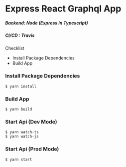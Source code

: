 # Express React Graphql App

##### Backend: Node (Express in Typescript)
##### CI/CD : Travis


Checklist

- Install Package Dependencies
- Build App



### Install Package Dependencies
```
$ yarn install
```

### Build App
```
$ yarn build
```

### Start Api (Dev Mode)
```
$ yarn watch-ts
$ yarn watch-js
```

### Start Api (Prod Mode)
```
$ yarn start
```